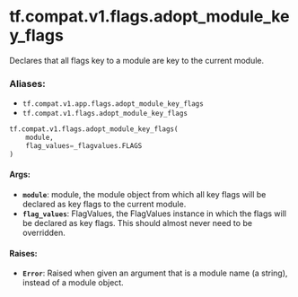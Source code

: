 <div itemscope itemtype="http://developers.google.com/ReferenceObject">
<meta itemprop="name" content="tf.compat.v1.flags.adopt_module_key_flags" />
<meta itemprop="path" content="Stable" />
</div>

# tf.compat.v1.flags.adopt_module_key_flags

Declares that all flags key to a module are key to the current module.

### Aliases:

* `tf.compat.v1.app.flags.adopt_module_key_flags`
* `tf.compat.v1.flags.adopt_module_key_flags`

``` python
tf.compat.v1.flags.adopt_module_key_flags(
    module,
    flag_values=_flagvalues.FLAGS
)
```

<!-- Placeholder for "Used in" -->


#### Args:


* <b>`module`</b>: module, the module object from which all key flags will be declared
    as key flags to the current module.
* <b>`flag_values`</b>: FlagValues, the FlagValues instance in which the flags will
    be declared as key flags. This should almost never need to be
    overridden.


#### Raises:


* <b>`Error`</b>: Raised when given an argument that is a module name (a string),
    instead of a module object.